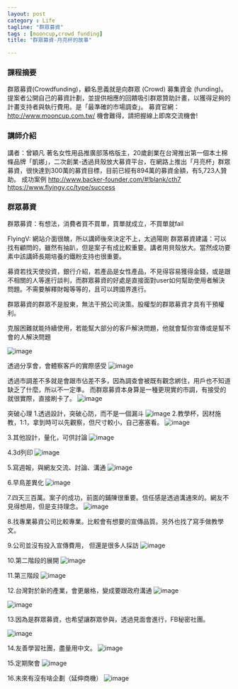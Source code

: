 ```yaml
---
layout: post
category : Life 
tagline: "群眾募資"
tags : [mooncup,crowd funding]
title: "群眾募資-月亮杯的故事"

---
```

### 課程摘要
 
群眾募資(Crowdfunding)，顧名思義就是向群眾 (Crowd) 募集資金 (funding)。提案者公開自己的募資計劃，並提供相應的回饋吸引群眾贊助計畫，以獲得足夠的計畫支持者與執行費用。是「最準確的市場調查」。
募資官網：http://www.mooncup.com.tw/
機會難得，請把握線上即席交流機會!
 
### 講師介紹
講者：曾穎凡
著名女性用品推廣部落格版主，20歲創業在台灣推出第一個本土棉條品牌「凱娜」，二次創業-透過貝殼放大募資平台，在網路上推出「月亮杯」群眾募資，很快達到300萬的募資目標，目前已經有894萬的募資金額，有5,723人贊助。
成功案例
http://www.backer-founder.com/#!blank/cth7
https://www.flyingv.cc/type/success

### 群眾募資

群眾募資：有想法，消費者買不買單，買單就成立，不買單就fail

FlyingV: 網站介面很醜，所以講師後來決定不上，太過陽剛
群眾募資建議：可以找有顧問的，雖然有抽趴，但是案子有成比較重要。講者用貝殼放大。當然成功要素中該講師長期培養的鐵粉支持也很重要。


募資若找天使投資，銀行介紹，若產品是女性產品，不見得容易獲得金錢，或是跟不相關的人等進行談判，而群眾募資的好處是直接面對user如何幫助使用者解決問題。不需要解釋財報等等的，且可以跨國界進行。

群眾募資的群眾不是股東，無法干預公司決策。股權型的群眾募資才具有干預權利。


克服困難就能持續使用，若能幫大部分的客戶解決問題，他就會幫你宣傳或是幫不會的人解決問題

![image](https://farm2.staticflickr.com/1709/26083780614_e19458c41a_o.png)

透過分享會，會體察客戶的實際感受
![image](https://farm2.staticflickr.com/1719/26689673145_d6f4108148_o.png)



透過市調差不多就是會跟市佔差不多，因為調查會被既有觀念綁住，用戶也不知道缺乏了什麼，所以不一定準。
而群眾募資本身算是一種更現實的市調，有接受的就很實際，直接刷卡了。
![image](https://farm2.staticflickr.com/1708/26416485470_722d9c511e_o.png)


突破心理
1.透過設計，突破心防，而不是一個漏斗
![image](https://farm2.staticflickr.com/1688/26689720725_0c32566fc2_o.png)
2.教學杯，因材施教，1:1，拿到時可以先觀察，但尺寸較小，自己塞塞看。
![image](https://farm2.staticflickr.com/1465/26623560201_1214753b3c_o.png)

3.其他設計，量化，可供討論
![image](https://farm2.staticflickr.com/1564/26662857996_2514cf17fe_o.png)

4.3d列印
![image](https://farm2.staticflickr.com/1569/26416610720_01c4dd0f90_o.png)

5.寫週報，與網友交流、討論、溝通
![image](https://farm2.staticflickr.com/1628/26416614730_8787a58113_o.png)

6.早鳥差異化
![image](https://farm2.staticflickr.com/1638/26689833695_551de9a3b2_o.png)

7.四天三百萬。案子的成功，前面的鋪陳很重要。信任感是透過溝通來的。網友不見得想用，但是支持理念。
![image](https://farm2.staticflickr.com/1641/26596880312_a7251736cb_o.png)

8.找專業募資公司比較專業。比較會有想要的宣傳品質。另外也找了寫手做教學文。

9.公司並沒有投入宣傳費用，
但還是很多人採訪
![image](https://farm2.staticflickr.com/1687/26689900575_c53c91118b_o.png)

10.第二階段的展開
![image](https://farm2.staticflickr.com/1520/26416718720_379c80ea13_o.png)

11.第三階段
![image](https://farm2.staticflickr.com/1550/26085843973_4f2b194aa0_o.png)

12.台灣對於新的產業，會更嚴格，變成要跟政府溝通
![image](https://farm2.staticflickr.com/1611/26085869153_1410bbb9ee_o.png)

![image](https://farm2.staticflickr.com/1549/26085879633_bb4fda5fb7_o.png)


13.因為是群眾募資，也希望讓群眾參與，透過見面會進行，FB秘密社團。

![image](https://farm2.staticflickr.com/1672/26085918073_5498a9719f_o.png)

14.友善學習社團，盡量用中文。
![image](https://farm2.staticflickr.com/1518/26663114846_56c98d2f04_o.png)

15.定期聚會
![image](https://farm2.staticflickr.com/1610/26663132016_d2d9974af5_o.png)

16.未來有沒有啥企劃（延伸商機）
![image](https://farm2.staticflickr.com/1707/26597105972_c2f6366db8_o.png)

